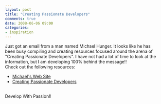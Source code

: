 ```yaml
---
layout: post
title: "Creating Passionate Developers"
comments: true
date: 2008-06-06 09:00
categories:
- inspiration
---
```


Just got an email from a man named Michael Hunger. It looks like he has been busy compiling and creating resources focused around the arena of "Creating Passionate Developers". I have not had a lot of time to look at the information, but I am developing 100% behind the message!!  
Check out the following resources:  <ul>   <li>[Michael's Web Site](http://www.jexp.de)</li>    <li>[Creating Passionate Developers](http://creating.passionate-developers.org)</li> </ul>  
Develop With Passion!!




